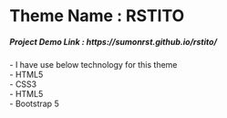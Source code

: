 # Theme Name : RSTITO
<h5>Project Demo Link : https://sumonrst.github.io/rstito/ </h5>
- I have use below technology for this theme <br>
- HTML5<br>
- CSS3<br>
- HTML5<br>
- Bootstrap 5 <br>
